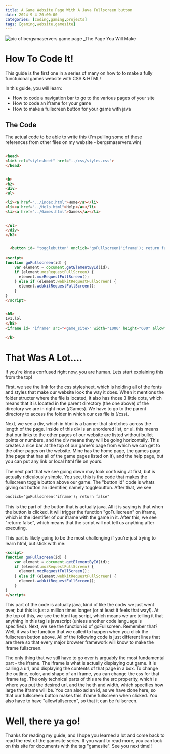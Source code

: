 ```yaml
---
title: A Game Website Page With A Java Fullscreen button
date: 2024-9-4 20:00:00
categories: [coding,gaming,projects]
tags: [gaming,website,gamesite]
---
```






![pic of bergsmaservers game page](https://ibb.co/mTfC69q)
_The Page You Will Make




# How To Code It!

This guide is the first one in a series of many on how to to make a fully functuional games website with CSS & HTML!

In this guide, you will learn:
* How to code a navigation bar to go to the various pages of your site
* How to code an iframe for your game
* How to make a fullscreen button for your game with java


## The Code

The actual code to be able to write this (I'm pulling some of these references from other files on my website - bergsmaservers.win)

```html

<head>
<link rel="stylesheet" href="../css/styles.css">
</head>


<b>
<h2>
<div>
<ul>

<li><a href="../index.html">Home</a></li>
<li><a href="../Help.html">Help</a></li>
<li><a href="../Games.html">Games</a></li>


</ul>
</div>
</h2>


  <button id= "togglebutton" onclick="goFullscreen('iframe'); return false">Fullscreen</button>
 
<script>
function goFullscreen(id) {
    var element = document.getElementById(id);
    if (element.mozRequestFullScreen) {
      element.mozRequestFullScreen();
    } else if (element.webkitRequestFullScreen) {
      element.webkitRequestFullScreen();
    }
}
</script>


<h5>
1v1.lol
</h5>
<iframe id= "iframe" src="<game_site>" width="1000" height="600" allowfullscreen > </iframe>
  
</b>

```

# That Was A Lot....

If you're kinda confused right now, you are human. Lets start explaining this from the top! 


First, we see the link for the css stylesheet, which is holding all of the fonts and styles that make our website look the way it does. When it mentions the folder structer where the file is located, it also has those 3 little dots, which means that it is located in the parent directory (the one above) of the directory we are in right now (/Games). We have to go to the parent directory to access the folder in which our css file is (/css).


Next, we see a div, which in html is a banner that stretches across the length of the page. Inside of this div is an unordered list, or ul. this means that our links to the other pages of our website are listed without bullet points or numbers, and the div means they will be going horizontally. This creates a nice bar at the top of our game's page from which we can get to the other pages on the website. Mine has the home page, the games page (the page that has all of the game pages listed on it), and the help page, but you can put any link or local html file on yours.


The next part that we see  going down may look confusing at first, but is actually ridiculously simple. You see, this is the code that makes the fullscreen toggle button above our game. The "button id" code is whats giving out button an identifier, namely togglebutton. After that, we see 

```html
onclick="goFullscreen('iframe'); return false"
````

This is the part of the button that is actually java. All it is saying is that when the button is clicked, it will trigger the function "goFullscreen" on iframe, which is the identifier of our iframe with the game in it. After this, we see "return: false", which means that the script will not tell us anything after executing.


This part is likely going to be the most challenging if you're just trying to learn html, but stick with me:

```html
<script>
function goFullscreen(id) {
    var element = document.getElementById(id);
    if (element.mozRequestFullScreen) {
      element.mozRequestFullScreen();
    } else if (element.webkitRequestFullScreen) {
      element.webkitRequestFullScreen();
    }
}
</script>
```

This part of the code is actually java, kind of like the codw we just went over, but this is just a million times longer (or at least it feels that way!). At the top of this, we see the html tag script, which means we are telling it that anything in this tag is javascript (unless another code language is specified). Next, we see the function id of goFullscreen. Remember that? Well, it was the function that we called to happen when you click the fullscreen button above. All of the following code is just different lines that are there so that every major browser framework will know to make the iframe fullscreen.



The only thing that we still have to go over is arguably the most fundamental part - the iframe. The iframe is what is actually displaying out game. It is calling a url, and displaying the contents of that page in a box. To change the outline, color, and shape of an iframe, you can change the css for that iframe tag. The only technical parts of this are the src properity, which is where you put the desired url, and the heith and width, which specifies how large the iframe will be. You can also ad an id, as we have done here, so that our fullscreen button makes this iframe fullscreen when clicked. You also have to have "allowfullscreen", so that it can be fullscreen.



# 
# Well, there ya go!

Thanks for reading my guide, and I hope you learned a lot and come back to read the rest of the gamesite series. If you want to read more, you can look on this site for documents with the tag "gamesite". See you next time!!
